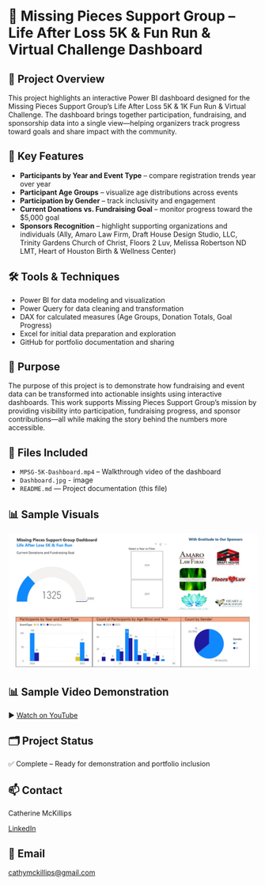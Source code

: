 # 💼 Missing Pieces Support Group – Life After Loss 5K & Fun Run & Virtual Challenge Dashboard

## 📌 Project Overview
This project highlights an interactive Power BI dashboard designed for the Missing Pieces Support Group’s Life After Loss 5K & 1K Fun Run & Virtual Challenge. The dashboard brings together participation, fundraising, and sponsorship data into a single view—helping organizers track progress toward goals and share impact with the community.

## 🔎 Key Features
- **Participants by Year and Event Type** – compare registration trends year over year
- **Participant Age Groups** – visualize age distributions across events
- **Participation by Gender** – track inclusivity and engagement
- **Current Donations vs. Fundraising Goal** – monitor progress toward the $5,000 goal
- **Sponsors Recognition** – highlight supporting organizations and individuals (Ally, Amaro Law Firm, Draft House Design Studio, LLC, Trinity Gardens Church of Christ, Floors 2 Luv, Melissa Robertson ND LMT, Heart of Houston Birth & Wellness Center)

## 🛠️ Tools & Techniques
- Power BI for data modeling and visualization
- Power Query for data cleaning and transformation
- DAX for calculated measures (Age Groups, Donation Totals, Goal Progress)
- Excel for initial data preparation and exploration
- GitHub for portfolio documentation and sharing

## 🎯 Purpose
The purpose of this project is to demonstrate how fundraising and event data can be transformed into actionable insights using interactive dashboards. This work supports Missing Pieces Support Group’s mission by providing visibility into participation, fundraising progress, and sponsor contributions—all while making the story behind the numbers more accessible.

## 📎 Files Included
- `MPSG-5K-Dashboard.mp4` – Walkthrough video of the dashboard
- `Dashboard.jpg` - image
- `README.md` — Project documentation (this file)

## 📊 Sample Visuals
![Dashboard Overview](dashboard.jpg)

## 📊 Sample Video Demonstration
▶️ [Watch on YouTube](https://youtu.be/zXIm2jjzy5A)

## 🗂️ Project Status

✅ Complete – Ready for demonstration and portfolio inclusion  

## 📫 Contact
Catherine McKillips

[LinkedIn](https://www.linkedin.com/in/catherine-mckillips-data-analytics)  

## 📧 Email
cathymckillips@gmail.com
